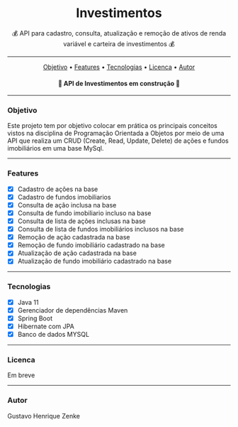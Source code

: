 <h1 align="center">Investimentos</h1>
<p align="center"> 💰 API para cadastro, consulta, atualização e remoção de ativos de renda variável e carteira de investimentos 💰</p>

_________________________________________________________________________________________________________________________________________________

<p align="center">
 <a href="#objetivo">Objetivo</a> •
 <a href="#features">Features</a> • 
 <a href="#tecnologias">Tecnologias</a> • 
 <a href="#licenca">Licenca</a> • 
 <a href="#autor">Autor</a>
</p>

<h4 align="center"> 
	🚧  API de Investimentos em construção 🚧
</h4>

_________________________________________________________________________________________________________________________________________________


### Objetivo
<p>Este projeto tem por objetivo colocar em prática os principais conceitos vistos na disciplina de Programação Orientada a Objetos por meio de uma API que realiza um CRUD (Create, Read, Update, Delete) de ações e fundos imobiliários em uma base MySql.</p>

_________________________________________________________________________________________________________________________________________________

### Features
- [x] Cadastro de ações na base
- [x] Cadastro de fundos imobiliarios
- [x] Consulta de ação inclusa na base
- [x] Consulta de fundo imobiliario incluso na base
- [x] Consulta de lista de ações inclusas na base
- [x] Consulta de lista de fundos imobiliários inclusos na base
- [x] Remoção de ação cadastrada na base
- [x] Remoção de fundo imobiliário cadastrado na base
- [x] Atualização de ação cadastrada na base
- [x] Atualização de fundo imobiliário cadastrado na base

_________________________________________________________________________________________________________________________________________________


### Tecnologias
- [x] Java 11
- [x] Gerenciador de dependências Maven
- [x] Spring Boot
- [x] Hibernate com JPA
- [x] Banco de dados MYSQL

_________________________________________________________________________________________________________________________________________________


### Licenca
<p>Em breve</p>

_________________________________________________________________________________________________________________________________________________

### Autor
<p>Gustavo Henrique Zenke</p>
